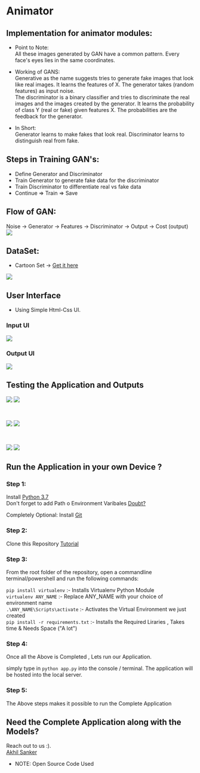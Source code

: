 # Animator

## Implementation for animator modules:
- Point to Note: <br> 
All these images generated by GAN have a common pattern. Every face's eyes lies in the same coordinates.
- Working of GANS: <br>
Generative as the name suggests tries to generate fake images that look like real images. It learns the features of X. The generator takes (random features) as input noise.<br>
The discriminator is a binary classifier and tries to discriminate the real images and the images created by the generator. It learns the probability of class Y (real or fake) given features X. The probabilities are the feedback for the generator.<br>

- In Short: <br>
Generator learns to make fakes that look real. Discriminator learns to distinguish real from fake.


## Steps in Training GAN's:
- Define Generator and Discriminator
- Train Generator to generate fake data for the discriminator
- Train Discriminator to differentiate real vs fake data
- Continue => Train => Save

## Flow of GAN:<br>  
Noise → Generator → Features → Discriminator → Output → Cost (output)<br>
<img src="https://github.com/reekithak/Animator-Modules/blob/main/images/GANFLow-1.JPG">

## DataSet:<br>
- Cartoon Set -> [Get it here](https://google.github.io/cartoonset/)
<img src="https://github.com/reekithak/Animator-Modules/blob/main/images/cartoonGan.JPG">

## User Interface
- Using Simple Html-Css UI.

### Input UI
<img src="https://github.com/reekithak/Animator/blob/main/templates/simpleui.JPG"> <br>

### Output UI
<img src="https://github.com/reekithak/Animator/blob/main/templates/outputUI.JPG">

## Testing the Application and Outputs

<p float="left">
  <img src="https://github.com/reekithak/Animator/blob/main/templates/tomcruise.jpg"/>
  <img src="https://github.com/reekithak/Animator/blob/main/templates/animetomcruise.jpg"/> 
</p> 

<br>
<p float="left">
  <img src="https://github.com/reekithak/Animator/blob/main/templates/reves.JPG"/>
  <img src="https://github.com/reekithak/Animator/blob/main/templates/animereves.jpg"/> 
</p>

<br>
<p float="left">
  <img src="https://github.com/reekithak/Animator/blob/main/templates/butterfly.jpg"/>
  <img src="https://github.com/reekithak/Animator/blob/main/templates/animebutterfly.jpg"/> 
</p>


## Run the Application in your own Device ?

### Step 1:
Install [Python 3.7](https://www.python.org/downloads/release/python-370/)  
Don't forget to add Path o Environment Varibales [Doubt?](https://www.educative.io/edpresso/how-to-add-python-to-path-variable-in-windows)

Completely Optional:
Install [Git](https://git-scm.com/downloads)

### Step 2:
Clone this Repository [Tutorial](https://www.youtube.com/watch?v=O72FWNeO-xY)

### Step 3:
From the root folder of the repository, open a commandline terminal/powershell and run the following commands:<br />


`pip install virtualenv` :- Installs Virtualenv Python Module<br />
`virtualenv ANY_NAME` :- Replace ANY_NAME with your choice of environment name<br />
`.\ANY_NAME\Scripts\activate` :- Activates the Virtual Environment we just created<br />
`pip install -r requirements.txt` :- Installs the Required Liraries , Takes time & Needs Space ("A lot")<br />


### Step 4:
Once all the Above is Completed , Lets run our Application.

simply type in `python app.py` into the console / terminal.
The application will be hosted into the local server.

### Step 5:
The Above steps makes it possible to run the Complete Application


## Need the Complete Application along with the Models? 
Reach out to us :). <br>
[Akhil Sanker](https://www.linkedin.com/in/akhilsanker/)

- NOTE: Open Source Code Used

